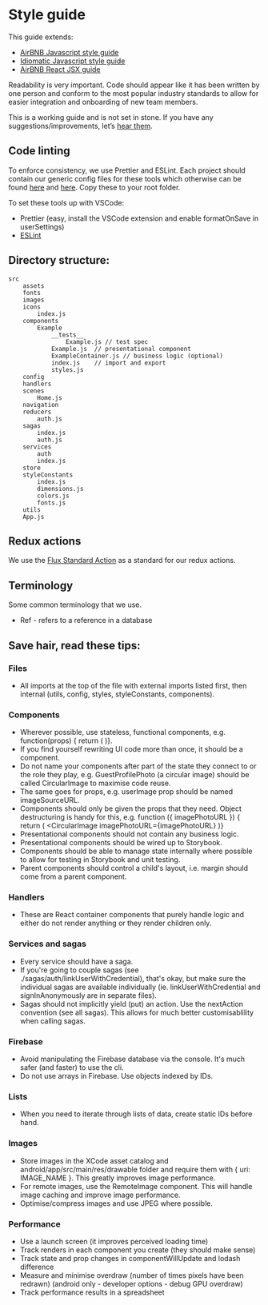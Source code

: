 # Style guide

This guide extends:

* [AirBNB Javascript style guide](https://github.com/airbnb/javascript)
* [Idiomatic Javascript style guide](https://github.com/rwaldron/idiomatic.js/)
* [AirBNB React JSX guide](https://github.com/airbnb/javascript/tree/master/react)

Readability is very important. Code should appear like it has been written by one person and conform to the most popular industry standards to allow for easier integration and onboarding of new team members.

This is a working guide and is not set in stone. If you have any suggestions/improvements, let’s [hear them](mailto:shaun@aux.co.za).

## Code linting

To enforce consistency, we use Prettier and ESLint. Each project should contain our generic config files for these tools which otherwise can be found [here](./.prettierrc) and [here](./.eslintrc.json). Copy these to your root folder.

To set these tools up with VSCode:

* Prettier (easy, install the VSCode extension and enable formatOnSave in userSettings)
* [ESLint](https://github.com/airbnb/javascript/issues/1589#issuecomment-344097023)

## Directory structure:

```
src
	assets
	fonts
	images
	icons
		index.js
	components
		Example
			__tests__
				Example.js // test spec
			Example.js	// presentational component
			ExampleContainer.js	// business logic (optional)
			index.js	// import and export
			styles.js
	config
	handlers
	scenes
		Home.js
	navigation
	reducers
		auth.js
	sagas
		index.js
		auth.js
	services
		auth
		index.js
	store
	styleConstants
		index.js
		dimensions.js
		colors.js
		fonts.js
	utils
	App.js
```

## Redux actions

We use the [Flux Standard Action](https://github.com/redux-utilities/flux-standard-action) as a standard for our redux actions.

## Terminology

Some common terminology that we use.

* Ref - refers to a reference in a database

## Save hair, read these tips:

### Files

* All imports at the top of the file with external imports listed first, then internal (utils, config, styles, styleConstants, components).

### Components

* Wherever possible, use stateless, functional components, e.g. function(props) { return ( <View /> )}.
* If you find yourself rewriting UI code more than once, it should be a component.
* Do not name your components after part of the state they connect to or the role they play, e.g. GuestProfilePhoto (a circular image) should be called CircularImage to maximise code reuse.
* The same goes for props, e.g. userImage prop should be named imageSourceURL.
* Components should only be given the props that they need. Object destructuring is handy for this, e.g. function ({ imagePhotoURL }) { return ( <CircularImage imagePhotoURL={imagePhotoURL} )}
* Presentational components should not contain any business logic.
* Presentational components should be wired up to Storybook.
* Components should be able to manage state internally where possible to allow for testing in Storybook and unit testing.
* Parent components should control a child's layout, i.e. margin should come from a parent component.

### Handlers

* These are React container components that purely handle logic and either do not render anything or they render children only.

### Services and sagas

* Every service should have a saga.
* If you're going to couple sagas (see ./sagas/auth/linkUserWithCredential), that's okay, but make sure the individual sagas are available individually (ie. linkUserWithCredential and signInAnonymously are in separate files).
* Sagas should not implicitly yield (put) an action. Use the nextAction convention (see all sagas). This allows for much better customisablility when calling sagas.

### Firebase

* Avoid manipulating the Firebase database via the console. It's much safer (and faster) to use the cli.
* Do not use arrays in Firebase. Use objects indexed by IDs.

### Lists

* When you need to iterate through lists of data, create static IDs before hand.

### Images

* Store images in the XCode asset catalog and android/app/src/main/res/drawable folder and require them with { uri: IMAGE_NAME }. This greatly improves image performance.
* For remote images, use the RemoteImage component. This will handle image caching and improve image performance.
* Optimise/compress images and use JPEG where possible.

### Performance

* Use a launch screen (it improves perceived loading time)
* Track renders in each component you create (they should make sense)
* Track state and prop changes in componentWillUpdate and lodash difference
* Measure and minimise overdraw (number of times pixels have been redrawn) (android only - developer options - debug GPU overdraw)
* Track performance results in a spreadsheet
